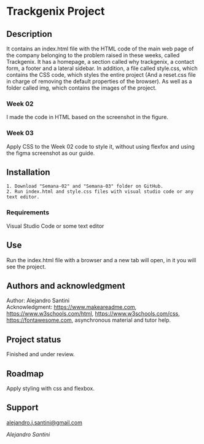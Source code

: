 # Trackgenix Project
## Description
It contains an index.html file with the HTML code of the main web page of the company belonging to the problem raised in these weeks, called Trackgenix. It has a homepage, a section called why trackgenix, a contact form, a footer and a lateral sidebar. In addition, a file called style.css, which contains the CSS code, which styles the entire project (And a reset.css file in charge of removing the default properties of the browser). As well as a folder called img, which contains the images of the project.

### Week 02
I made the code in HTML based on the screenshot in the figure.
### Week 03
Apply CSS to the Week 02 code to style it, without using flexfox and using the figma screenshot as our guide.
## Installation
```
1. Download "Semana-02" and "Semana-03" folder on GitHub.
2. Run index.html and style.css files with visual studio code or any text editor.
```
### Requirements
Visual Studio Code or some text editor
## Use
Run the index.html file with a browser and a new tab will open, in it you will see the project.
## Authors and acknowledgment
Author: Alejandro Santini  
Acknowledgment: https://www.makeareadme.com, https://www.w3schools.com/html, https://www.w3schools.com/css, https://fontawesome.com, asynchronous material and tutor help.
## Project status
Finished and under review.
## Roadmap
Apply styling with css and flexbox.
## Support
alejandro.j.santini@gmail.com

_Alejandro Santini_
